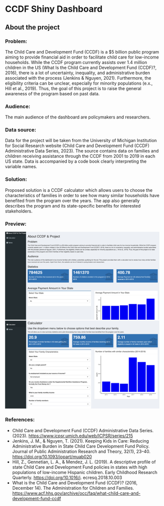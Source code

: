 # CCDF Shiny Dashboard

## About the project
### Problem:

The Child Care and Development Fund (CCDF) is a $5 billion public program aiming to provide financial aid in order to facilitate child care for low-income households. While the CCDF program currently assists over 1.4 million children in the US (What Is the Child Care and Development Fund (CCDF)?, 2016), there is a lot of uncertainty, inequality, and administrative burden associated with the process (Jenkins & Nguyen, 2021). Furthermore, the eligibility criteria can be unclear, especially for minority populations (e.x., Hill et al., 2019). Thus, the goal of this project is to raise the general awareness of the program based on past data.

### Audience:
The main audience of the dashboard are policymakers and researchers.

### Data source:
Data for the project will be taken from the University of Michigan Institution for Social Research website (Child Care and Development Fund (CCDF) Administrative Data Series, 2023). The source contains data on families and children receiving assistance through the CCDF from 2001 to 2019 in each US state. Data is accompanied by a code book clearly interpreting the variable names.

### Solution:
Proposed solution is a CCDF calculator which allows users to choose the characteristics of families in order to see how many similar households have benefited from the program over the years. The app also generally describes the program and its state-specific benefits for interested stakeholders.

### Preview:
<img src="/Preview_1.png">

<img src="/Preview_2.png"> 

### References:
- Child Care and Development Fund (CCDF) Administrative Data Series. (2023). https://www.icpsr.umich.edu/web/ICPSR/series/215
- Jenkins, J. M., & Nguyen, T. (2021). Keeping Kids in Care: Reducing Administrative Burden in State Child Care Development Fund Policy. Journal of Public Administration Research and Theory, 32(1), 23–40. https://doi.org/10.1093/jopart/muab020
- Hill, Z., Gennetian, L. A., & Mendez, J. L. (2019). A descriptive profile of state Child Care and Development Fund policies in states with high populations of low-income Hispanic children. Early Childhood Research Quarterly. https://doi.org/10.1016/j. ecresq.2018.10.003
- What is the Child Care and Development Fund (CCDF)? (2016, December 14). The Administration for Children and Families. https://www.acf.hhs.gov/archive/occ/faq/what-child-care-and-development-fund-ccdf
